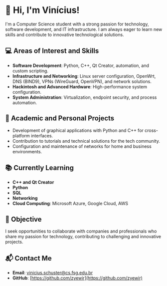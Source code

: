 # 👋 Hi, I'm Vinícius!

I'm a Computer Science student with a strong passion for technology, software development, and IT infrastructure. I am always eager to learn new skills and contribute to innovative technological solutions.

## 💻 Areas of Interest and Skills
- **Software Development**: Python, C++, Qt Creator, automation, and custom scripting.
- **Infrastructure and Networking**: Linux server configuration, OpenWrt, DNS (BIND9), VPNs (WireGuard, OpenVPN), and network solutions.
- **Hackintosh and Advanced Hardware**: High-performance system configuration.
- **System Administration**: Virtualization, endpoint security, and process automation.

## 🚀 Academic and Personal Projects
- Development of graphical applications with Python and C++ for cross-platform interfaces.
- Contribution to tutorials and technical solutions for the tech community.
- Configuration and maintenance of networks for home and business environments.

## 📚 Currently Learning
- **C++ and Qt Creator**
- **Python**
- **SQL**
- **Networking**
- **Cloud Computing**: Microsoft Azure, Google Cloud, AWS

## 🌟 Objective
I seek opportunities to collaborate with companies and professionals who share my passion for technology, contributing to challenging and innovative projects.

## 📬 Contact Me
- **Email**: [vinicius.schuster@cs.fsg.edu.br](mailto:vinicius.schuster@cs.fsg.edu.br)  
- **GitHub**: [https://github.com/zyewir](https://github.com/zyewir)
